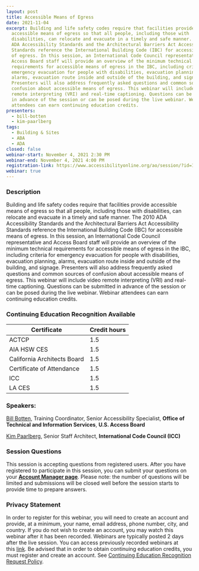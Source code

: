 ```yaml
---
layout: post
title: Accessible Means of Egress
date: 2021-11-04
excerpt: Building and life safety codes require that facilities provide
  accessible means of egress so that all people, including those with
  disabilities, can relocate and evacuate in a timely and safe manner. The 2010
  ADA Accessibility Standards and the Architectural Barriers Act Accessibility
  Standards reference the International Building Code (IBC) for accessible means
  of egress. In this session, an International Code Council representative and
  Access Board staff will provide an overview of the minimum technical
  requirements for accessible means of egress in the IBC, including criteria for
  emergency evacuation for people with disabilities, evacuation planning,
  alarms, evacuation route inside and outside of the building, and signage.
  Presenters will also address frequently asked questions and common sources of
  confusion about accessible means of egress. This webinar will include video
  remote interpreting (VRI) and real-time captioning. Questions can be submitted
  in advance of the session or can be posed during the live webinar. Webinar
  attendees can earn continuing education credits.
presenters:
  - bill-botten
  - kim-paarlberg
tags:
  - Building & Sites
  - ABA
  - ADA
closed: false
webinar-start: November 4, 2021 2:30 PM
webinar-end: November 4, 2021 4:00 PM
registration-link: https://www.accessibilityonline.org/ao/session/?id=110974
webinar: true
---
```

### Description

Building and life safety codes require that facilities provide accessible means of egress so that all people, including those with disabilities, can relocate and evacuate in a timely and safe manner. The 2010 ADA Accessibility Standards and the Architectural Barriers Act Accessibility Standards reference the International Building Code (IBC) for accessible means of egress. In this session, an International Code Council representative and Access Board staff will provide an overview of the minimum technical requirements for accessible means of egress in the IBC, including criteria for emergency evacuation for people with disabilities, evacuation planning, alarms, evacuation route inside and outside of the building, and signage. Presenters will also address frequently asked questions and common sources of confusion about accessible means of egress. This webinar will include video remote interpreting (VRI) and real-time captioning. Questions can be submitted in advance of the session or can be posed during the live webinar. Webinar attendees can earn continuing education credits.

### Continuing Education Recognition Available

| **Certificate**             | **Credit hours** |
| --------------------------- | ---------------- |
| ACTCP                       | 1.5              |
| AIA HSW CES                 | 1.5              |
| California Architects Board | 1.5              |
| Certificate of Attendance   | 1.5              |
| ICC                         | 1.5              |
| LA CES                      | 1.5              |

### Speakers:

[Bill Botten](https://www.accessibilityonline.org/ao/speakers/10008/?ret=speakers), Training Coordinator, Senior Accessibility Specialist, **Office of Technical and Information Services**, **U.S. Access Board**

[Kim Paarlberg](https://www.accessibilityonline.org/speakers/speaker.aspx?id=10217), Senior Staff Architect, **International Code Council (ICC)**

### Session Questions

This session is accepting questions from registered users. After you have registered to participate in this session, you can submit your questions on your **[Account Manager page](https://www.accessibilityonline.org/ao/accountManager)**. Please note: the number of questions will be limited and submissions will be closed well before the session starts to provide time to prepare answers.

### Privacy Statement

In order to register for this webinar, you will need to create an account and provide, at a minimum, your name, email address, phone number, city, and country. If you do not wish to create an account, you may watch this webinar after it has been recorded. Webinars are typically posted 2 days after the live session. You can access previously recorded webinars at this [link](https://www.accessibilityonline.org/ao/archives/). Be advised that in order to obtain continuing education credits, you must register and create an account. See [Continuing Education Recognition Request Policy](https://www.accessibilityonline.org/continuing-education/CEUDetails.aspx).
